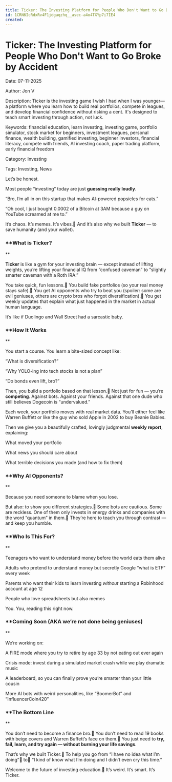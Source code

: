 ```yaml
---
title: Ticker: The Investing Platform for People Who Don't Want to Go Broke by Accident
id: 1CRN6IcRdxRv4F1jdgaqzhq__asec-a4o4TXYp7i7IE4
created: 
---
```


# Ticker: The Investing Platform for People Who Don't Want to Go Broke by Accident

Date: 07-11-2025

Author: Jon V

Description: Ticker is the investing game I wish I had when I was younger—a platform where you learn how to build real portfolios, compete in leagues, and develop financial confidence without risking a cent. It's designed to teach smart investing through action, not luck.

Keywords: financial education, learn investing, investing game, portfolio simulator, stock market for beginners, investment leagues, personal finance, wealth building, gamified investing, beginner investors, financial literacy, compete with friends, AI investing coach, paper trading platform, early financial freedom

Category: Investing

Tags: Investing, News

Let’s be honest.

Most people “investing” today are just **guessing really loudly**.

“Bro, I’m all in on this startup that makes AI-powered popsicles for cats.”

“Oh cool, I just bought 0.0002 of a Bitcoin at 3AM because a guy on YouTube screamed at me to.”

It’s chaos. It’s memes. It’s vibes. And it’s also why we built **Ticker** — to save humanity (and your wallet).



### **What is Ticker?
**

**Ticker** is like a gym for your investing brain — except instead of lifting weights, you’re lifting your financial IQ from “confused caveman” to “slightly smarter caveman with a Roth IRA.”

You take quick, fun lessons. You build fake portfolios (so your real money stays safe). You get AI opponents who try to beat you (spoiler: some are evil geniuses, others are crypto bros who forgot diversification). You get weekly updates that explain what just happened in the market in actual human language.

It’s like if Duolingo and Wall Street had a sarcastic baby.



### **How It Works
**

You start a course. You learn a bite-sized concept like:

“What is diversification?”

“Why YOLO-ing into tech stocks is not a plan”

“Do bonds even lift, bro?”

Then, you build a portfolio based on that lesson. Not just for fun — you’re **competing**. Against bots. Against your friends. Against that one dude who still believes Dogecoin is “undervalued.”

Each week, your portfolio moves with real market data. You’ll either feel like Warren Buffett or like the guy who sold Apple in 2002 to buy Beanie Babies.

Then we give you a beautifully crafted, lovingly judgmental **weekly report**, explaining:

What moved your portfolio

What news you should care about

What terrible decisions you made (and how to fix them)



### **Why AI Opponents?
**

Because you need someone to blame when you lose.

But also: to show you different strategies. Some bots are cautious. Some are reckless. One of them only invests in energy drinks and companies with the word “quantum” in them. They’re here to teach you through contrast — and keep you humble.



### **Who Is This For?
**

Teenagers who want to understand money before the world eats them alive

Adults who pretend to understand money but secretly Google “what is ETF” every week

Parents who want their kids to learn investing *without* starting a Robinhood account at age 12

People who love spreadsheets but also memes

You. You, reading this right now.



### **Coming Soon (AKA we’re not done being geniuses)
**

We’re working on:

A FIRE mode where you try to retire by age 33 by not eating out ever again

Crisis mode: invest during a simulated market crash while we play dramatic music

A leaderboard, so you can finally prove you’re smarter than your little cousin

More AI bots with weird personalities, like “BoomerBot” and “InfluencerCoin420”



### **The Bottom Line
**

You don’t need to become a finance bro. You don’t need to read 19 books with beige covers and Warren Buffett’s face on them. You just need to **try, fail, learn, and try again — without burning your life savings**.

That’s why we built Ticker. To help you go from “I have no idea what I’m doing” to “I kind of know what I’m doing and I didn’t even cry this time.”

Welcome to the future of investing education. It’s weird. It’s smart. It’s Ticker.



